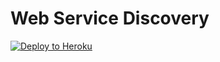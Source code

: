 # Web Service Discovery
[![Deploy to Heroku](https://www.herokucdn.com/deploy/button.png)](https://heroku.com/deploy)
